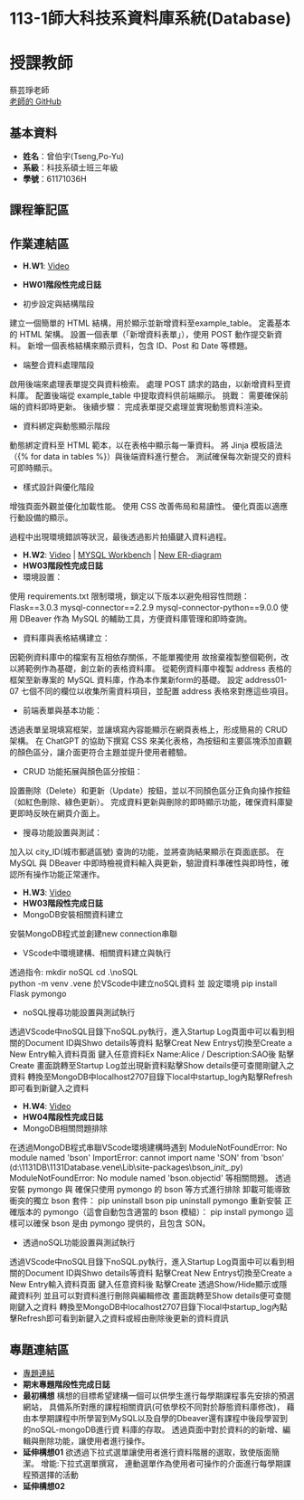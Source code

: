 # 113-1師大科技系資料庫系統(Database)
# 授課教師
蔡芸琤老師  
[老師的 GitHub](https://github.com/peculab/Database)

## 基本資料
- **姓名**：曾伯宇(Tseng,Po-Yu)
- **系級**：科技系碩士班三年級
- **學號**：61171036H

## 課程筆記區

## 作業連結區
- **H.W1**: [Video](https://www.youtube.com/watch?v=Q4qnY9xTYms)
- **HW01階段性完成日誌**

- 初步設定與結構階段

建立一個簡單的 HTML 結構，用於顯示並新增資料至example_table。
定義基本的 HTML 架構。
設置一個表單（「新增資料表單」），使用 POST 動作提交新資料。
新增一個表格結構來顯示資料，包含 ID、Post 和 Date 等標題。
 
- 端整合資料處理階段

啟用後端來處理表單提交與資料檢索。
處理 POST 請求的路由，以新增資料至資料庫。
配置後端從 example_table 中提取資料供前端顯示。
挑戰： 需要確保前端的資料即時更新。
後續步驟： 完成表單提交處理並實現動態資料渲染。

- 資料綁定與動態顯示階段

動態綁定資料至 HTML 範本，以在表格中顯示每一筆資料。
將 Jinja 模板語法（{% for data in tables %}）與後端資料進行整合。
測試確保每次新提交的資料可即時顯示。

- 樣式設計與優化階段

增強頁面外觀並優化加載性能。
使用 CSS 改善佈局和易讀性。
優化頁面以適應行動設備的顯示。 

過程中出現環境錯誤等狀況，最後透過影片拍攝鍵入資料過程。
- **H.W2**: [Video](https://youtu.be/q18jwjdXXJ8) | [MYSQL Workbench](https://youtu.be/e3B8tasgMGc) | [New ER-diagram](https://github.com/PoyuTseng/1131Database/blob/main/Database-HW02/ER-Diagram.jpg)
- **HW03階段性完成日誌**
- 環境設置：

使用 requirements.txt 限制環境，鎖定以下版本以避免相容性問題：
Flask==3.0.3
mysql-connector==2.2.9
mysql-connector-python==9.0.0
使用 DBeaver 作為 MySQL 的輔助工具，方便資料庫管理和即時查詢。

- 資料庫與表格結構建立：

因範例資料庫中的檔案有互相依存關係，不能單獨使用 故捨棄複製整個範例，改以將範例作為基礎，創立新的表格資料庫。
從範例資料庫中複製 address 表格的框架至新專案的 MySQL 資料庫，作為本作業新form的基礎。
設定 address01-07 七個不同的欄位以收集所需資料項目，並配置 address 表格來對應這些項目。

- 前端表單與基本功能：

透過表單呈現填寫框架，並讓填寫內容能顯示在網頁表格上，形成簡易的 CRUD 架構。
在 ChatGPT 的協助下撰寫 CSS 來美化表格，為按鈕和主要區塊添加直觀的顏色區分，讓介面更符合主題並提升使用者體驗。

- CRUD 功能拓展與顏色區分按鈕：

設置刪除（Delete）和更新（Update）按鈕，並以不同顏色區分正負向操作按鈕（如紅色刪除、綠色更新）。
完成資料更新與刪除的即時顯示功能，確保資料庫變更即時反映在網頁介面上。

- 搜尋功能設置與測試：

加入以 city_ID(城市郵遞區號) 查詢的功能，並將查詢結果顯示在頁面底部。
在 MySQL 與 DBeaver 中即時檢視資料輸入與更新，驗證資料準確性與即時性，確認所有操作功能正常運作。

- **H.W3**: [Video](https://youtu.be/IkiyzLHPZ08)
- **HW03階段性完成日誌**
- MongoDB安裝相關資料建立
  
安裝MongoDB程式並創建new connection串聯

- VScode中環境建構、相關資料建立與執行
  
透過指令:
mkdir noSQL
cd .\noSQL\
python -m venv .vene
於VScode中建立noSQL資料 並 設定環境
pip install Flask pymongo

- noSQL搜尋功能設置與測試執行

透過VScode中noSQL目錄下noSQL.py執行，進入Startup Log頁面中可以看到相關的Document ID與Shwo details等資料
點擊Creat New Entrys切換至Create a New Entry輸入資料頁面
鍵入任意資料Ex Name:Alice / Description:SAO後 點擊Create
畫面跳轉至Startup Log並出現新資料點擊Show details便可查閱剛鍵入之資料
轉換至MongoDB中localhost2707目錄下local中startup_log內點擊Refresh即可看到新鍵入之資料


- **H.W4**: [Video](https://youtu.be/CQaoB5r4HIk?si=ZhCgXX9F0RGE96Hg)
- **HW04階段性完成日誌**
- MongoDB相關問題排除
  
在透過MongoDB程式串聯VScode環境建構時遇到
ModuleNotFoundError: No module named 'bson'
ImportError: cannot import name 'SON' from 'bson' (d:\1131DB\1131Database\.vene\Lib\site-packages\bson\__init__.py)
ModuleNotFoundError: No module named 'bson.objectid'
等相關問題。
透過安裝 pymongo 與 確保只使用 pymongo 的 bson 等方式進行排除
卸載可能導致衝突的獨立 bson 套件：
pip uninstall bson
pip uninstall pymongo
重新安裝 正確版本的 pymongo（這會自動包含適當的 bson 模組）：
pip install pymongo
這樣可以確保 bson 是由 pymongo 提供的，且包含 SON。

- 透過noSQL功能設置與測試執行

透過VScode中noSQL目錄下noSQL.py執行，進入Startup Log頁面中可以看到相關的Document ID與Shwo details等資料
點擊Creat New Entrys切換至Create a New Entry輸入資料頁面
鍵入任意資料後 點擊Create
透過Show/Hide顯示或隱藏資料列
並且可以對資料進行刪除與編輯修改
畫面跳轉至Show details便可查閱剛鍵入之資料
轉換至MongoDB中localhost2707目錄下local中startup_log內點擊Refresh即可看到新鍵入之資料或經由刪除後更新的資料資訊

## 專題連結區
- [專題連結](超連結)
- **期末專題階段性完成日誌**
- **最初構想**
構想的目標希望建構一個可以供學生進行每學期課程事先安排的預選網站，
具備系所對應的課程相關資訊(可依學校不同對於靜態資料庫修改)，
藉由本學期課程中所學習到MySQL以及自學的Dbeaver還有課程中後段學習到的noSQL-mongoDB進行資 料庫的存取。
透過頁面中對於資料的的新增、編輯與刪除功能，讓使用者進行操作。
- **延伸構想01**
欲透過下拉式選單讓使用者進行資料階層的選取，致使版面簡潔。
增能:下拉式選單撰寫，
連動選單作為使用者可操作的介面進行每學期課程預選擇的活動
- **延伸構想02**
